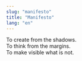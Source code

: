```yaml
---
slug: "manifesto"
title: "Manifesto"
lang: "en"
---
```


To create from the shadows.<br>
To think from the margins.<br>
To make visible what is not.<br>
